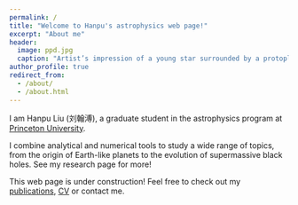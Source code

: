 ```yaml
---
permalink: /
title: "Welcome to Hanpu's astrophysics web page!"
excerpt: "About me"
header:
  image: ppd.jpg
  caption: "Artist’s impression of a young star surrounded by a protoplanetary disk. Credit: ESO/L. Calçada"
author_profile: true
redirect_from: 
  - /about/
  - /about.html
---
```


I am Hanpu Liu (刘翰溥), a graduate student in the astrophysics program at <a href="https://web.astro.princeton.edu/">Princeton University</a>.

I combine analytical and numerical tools to study a wide range of topics, from the origin of Earth-like planets to the evolution of supermassive black holes. See my research page for more!

This web page is under construction! Feel free to check out my <a href="https://hanpu-liu.github.io/publications/">publications</a>, <a href="https://hanpu-liu.github.io/cv/">CV</a> or contact me.
